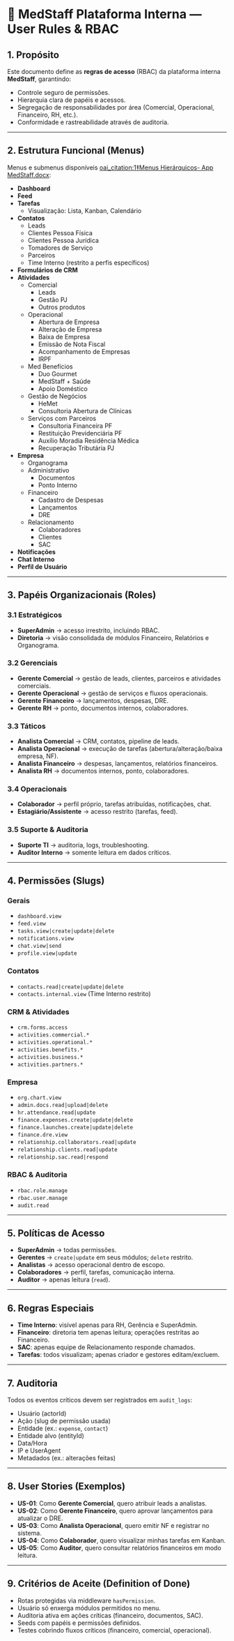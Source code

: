 # 📘 MedStaff Plataforma Interna — User Rules & RBAC

## 1. Propósito
Este documento define as **regras de acesso** (RBAC) da plataforma interna **MedStaff**, garantindo:
- Controle seguro de permissões.
- Hierarquia clara de papéis e acessos.
- Segregação de responsabilidades por área (Comercial, Operacional, Financeiro, RH, etc.).
- Conformidade e rastreabilidade através de auditoria.

---

## 2. Estrutura Funcional (Menus)

Menus e submenus disponíveis [oai_citation:1‡Menus Hierárquicos- App MedStaff.docx](sediment://file_00000000dc6c61f787fa70c714b8c87b):

- **Dashboard**
- **Feed**
- **Tarefas**  
  - Visualização: Lista, Kanban, Calendário
- **Contatos**
  - Leads  
  - Clientes Pessoa Física  
  - Clientes Pessoa Jurídica  
  - Tomadores de Serviço  
  - Parceiros  
  - Time Interno (restrito a perfis específicos)  
- **Formulários de CRM**
- **Atividades**
  - Comercial  
    - Leads  
    - Gestão PJ  
    - Outros produtos  
  - Operacional  
    - Abertura de Empresa  
    - Alteração de Empresa  
    - Baixa de Empresa  
    - Emissão de Nota Fiscal  
    - Acompanhamento de Empresas  
    - IRPF  
  - Med Benefícios  
    - Duo Gourmet  
    - MedStaff + Saúde  
    - Apoio Doméstico  
  - Gestão de Negócios  
    - HeMet  
    - Consultoria Abertura de Clínicas  
  - Serviços com Parceiros  
    - Consultoria Financeira PF  
    - Restituição Previdenciária PF  
    - Auxílio Moradia Residência Médica  
    - Recuperação Tributária PJ  
- **Empresa**
  - Organograma  
  - Administrativo  
    - Documentos  
    - Ponto Interno  
  - Financeiro  
    - Cadastro de Despesas  
    - Lançamentos  
    - DRE  
  - Relacionamento  
    - Colaboradores  
    - Clientes  
    - SAC  
- **Notificações**
- **Chat Interno**
- **Perfil de Usuário**

---

## 3. Papéis Organizacionais (Roles)

### 3.1 Estratégicos
- **SuperAdmin** → acesso irrestrito, incluindo RBAC.
- **Diretoria** → visão consolidada de módulos Financeiro, Relatórios e Organograma.

### 3.2 Gerenciais
- **Gerente Comercial** → gestão de leads, clientes, parceiros e atividades comerciais.
- **Gerente Operacional** → gestão de serviços e fluxos operacionais.
- **Gerente Financeiro** → lançamentos, despesas, DRE.
- **Gerente RH** → ponto, documentos internos, colaboradores.

### 3.3 Táticos
- **Analista Comercial** → CRM, contatos, pipeline de leads.
- **Analista Operacional** → execução de tarefas (abertura/alteração/baixa empresa, NF).
- **Analista Financeiro** → despesas, lançamentos, relatórios financeiros.
- **Analista RH** → documentos internos, ponto, colaboradores.

### 3.4 Operacionais
- **Colaborador** → perfil próprio, tarefas atribuídas, notificações, chat.
- **Estagiário/Assistente** → acesso restrito (tarefas, feed).

### 3.5 Suporte & Auditoria
- **Suporte TI** → auditoria, logs, troubleshooting.
- **Auditor Interno** → somente leitura em dados críticos.

---

## 4. Permissões (Slugs)

### Gerais
- `dashboard.view`
- `feed.view`
- `tasks.view|create|update|delete`
- `notifications.view`
- `chat.view|send`
- `profile.view|update`

### Contatos
- `contacts.read|create|update|delete`
- `contacts.internal.view` (Time Interno restrito)

### CRM & Atividades
- `crm.forms.access`
- `activities.commercial.*`
- `activities.operational.*`
- `activities.benefits.*`
- `activities.business.*`
- `activities.partners.*`

### Empresa
- `org.chart.view`
- `admin.docs.read|upload|delete`
- `hr.attendance.read|update`
- `finance.expenses.create|update|delete`
- `finance.launches.create|update|delete`
- `finance.dre.view`
- `relationship.collaborators.read|update`
- `relationship.clients.read|update`
- `relationship.sac.read|respond`

### RBAC & Auditoria
- `rbac.role.manage`
- `rbac.user.manage`
- `audit.read`

---

## 5. Políticas de Acesso

- **SuperAdmin** → todas permissões.  
- **Gerentes** → `create|update` em seus módulos; `delete` restrito.  
- **Analistas** → acesso operacional dentro de escopo.  
- **Colaboradores** → perfil, tarefas, comunicação interna.  
- **Auditor** → apenas leitura (`read`).  

---

## 6. Regras Especiais

- **Time Interno**: visível apenas para RH, Gerência e SuperAdmin.  
- **Financeiro**: diretoria tem apenas leitura; operações restritas ao Financeiro.  
- **SAC**: apenas equipe de Relacionamento responde chamados.  
- **Tarefas**: todos visualizam; apenas criador e gestores editam/excluem.  

---

## 7. Auditoria

Todos os eventos críticos devem ser registrados em `audit_logs`:
- Usuário (actorId)  
- Ação (slug de permissão usada)  
- Entidade (ex.: `expense`, `contact`)  
- Entidade alvo (entityId)  
- Data/Hora  
- IP e UserAgent  
- Metadados (ex.: alterações feitas)

---

## 8. User Stories (Exemplos)

- **US-01**: Como **Gerente Comercial**, quero atribuir leads a analistas.  
- **US-02**: Como **Gerente Financeiro**, quero aprovar lançamentos para atualizar o DRE.  
- **US-03**: Como **Analista Operacional**, quero emitir NF e registrar no sistema.  
- **US-04**: Como **Colaborador**, quero visualizar minhas tarefas em Kanban.  
- **US-05**: Como **Auditor**, quero consultar relatórios financeiros em modo leitura.  

---

## 9. Critérios de Aceite (Definition of Done)

- Rotas protegidas via middleware `hasPermission`.  
- Usuário só enxerga módulos permitidos no menu.  
- Auditoria ativa em ações críticas (financeiro, documentos, SAC).  
- Seeds com papéis e permissões definidos.  
- Testes cobrindo fluxos críticos (financeiro, comercial, operacional).  